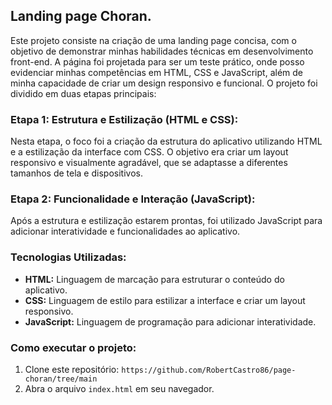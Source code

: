 ## Landing page Choran.

Este projeto consiste na criação de uma landing page concisa, com o objetivo de demonstrar minhas habilidades técnicas em desenvolvimento front-end. A página foi projetada para ser um teste prático, onde posso evidenciar minhas competências em HTML, CSS e JavaScript, além de minha capacidade de criar um design responsivo e funcional. O projeto foi dividido em duas etapas principais:

### Etapa 1: Estrutura e Estilização (HTML e CSS):

Nesta etapa, o foco foi a criação da estrutura do aplicativo utilizando HTML e a estilização da interface com CSS. O objetivo era criar um layout responsivo e visualmente agradável, que se adaptasse a diferentes tamanhos de tela e dispositivos.

### Etapa 2: Funcionalidade e Interação (JavaScript):

Após a estrutura e estilização estarem prontas, foi utilizado JavaScript para adicionar interatividade e funcionalidades ao aplicativo. 

### Tecnologias Utilizadas:

*   **HTML:** Linguagem de marcação para estruturar o conteúdo do aplicativo.
*   **CSS:** Linguagem de estilo para estilizar a interface e criar um layout responsivo.
*   **JavaScript:** Linguagem de programação para adicionar interatividade.

### Como executar o projeto:

1.  Clone este repositório: `https://github.com/RobertCastro86/page-choran/tree/main`
2.  Abra o arquivo `index.html` em seu navegador.

